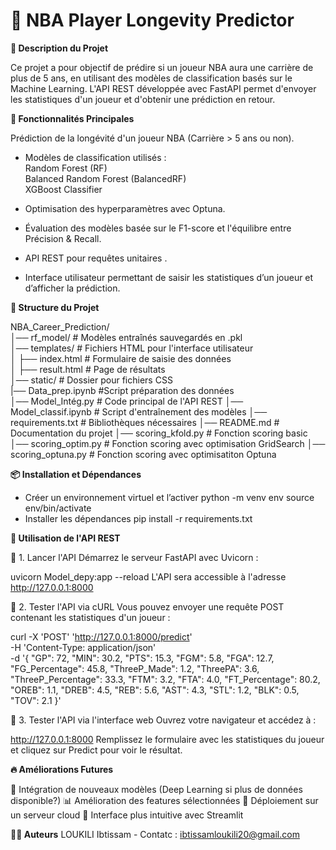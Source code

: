 # 🏀 NBA Player Longevity Predictor

**📌 Description du Projet**

Ce projet a pour objectif de prédire si un joueur NBA aura une carrière de plus de 5 ans, en utilisant des modèles de classification basés sur le Machine Learning. L'API REST développée avec FastAPI permet d'envoyer les statistiques d'un joueur et d'obtenir une prédiction en retour.

**🚀 Fonctionnalités Principales**

Prédiction de la longévité d'un joueur NBA (Carrière > 5 ans ou non).

- Modèles de classification utilisés :<br>
Random Forest (RF)<br>
Balanced Random Forest (BalancedRF)<br>
XGBoost Classifier<br>

- Optimisation des hyperparamètres avec Optuna.
- Évaluation des modèles basée sur le F1-score et l'équilibre entre Précision & Recall.
- API REST pour requêtes unitaires .
- Interface utilisateur permettant de saisir les statistiques d’un joueur et d’afficher la prédiction.


**📂 Structure du Projet**

NBA_Career_Prediction/<br>
│── rf_model/                        # Modèles entraînés sauvegardés en .pkl<br>
│── templates/                     # Fichiers HTML pour l'interface utilisateur<br>
│   ├── index.html                 # Formulaire de saisie des données<br>
│   ├── result.html                 # Page de résultats<br>
│── static/                          # Dossier pour fichiers CSS<br>
|── Data_prep.ipynb                   #Script préparation des données<br>
│── Model_Intég.py                   # Code principal de l'API REST
│── Model_classif.ipynb              # Script d'entraînement des modèles
│── requirements.txt                 # Bibliothèques nécessaires
│── README.md                        # Documentation du projet
│── scoring_kfold.py                 # Fonction scoring basic
│── scoring_optim.py                 # Fonction scoring avec optimisation GridSearch
│── scoring_optuna.py                # Fonction scoring avec optimisatiton Optuna 


**📦 Installation et Dépendances**

- Créer un environnement virtuel et l’activer
python -m venv env
source env/bin/activate  
- Installer les dépendances
pip install -r requirements.txt

**🎯 Utilisation de l'API REST**

📌 1. Lancer l'API
Démarrez le serveur FastAPI avec Uvicorn :

uvicorn Model_depy:app --reload
L'API sera accessible à l'adresse http://127.0.0.1:8000

📌 2. Tester l'API via cURL
Vous pouvez envoyer une requête POST contenant les statistiques d'un joueur :

curl -X 'POST' 'http://127.0.0.1:8000/predict' \
-H 'Content-Type: application/json' \
-d '{
    "GP": 72,
    "MIN": 30.2,
    "PTS": 15.3,
    "FGM": 5.8,
    "FGA": 12.7,
    "FG_Percentage": 45.8,
    "ThreeP_Made": 1.2,
    "ThreePA": 3.6,
    "ThreeP_Percentage": 33.3,
    "FTM": 3.2,
    "FTA": 4.0,
    "FT_Percentage": 80.2,
    "OREB": 1.1,
    "DREB": 4.5,
    "REB": 5.6,
    "AST": 4.3,
    "STL": 1.2,
    "BLK": 0.5,
    "TOV": 2.1
}'

📌 3. Tester l'API via l'interface web
Ouvrez votre navigateur et accédez à :

http://127.0.0.1:8000
Remplissez le formulaire avec les statistiques du joueur et cliquez sur Predict pour voir le résultat.


**🔥 Améliorations Futures**

📌 Intégration de nouveaux modèles (Deep Learning si plus de données disponible?)
📊 Amélioration des features sélectionnées
🚀 Déploiement sur un serveur cloud
🎨 Interface plus intuitive avec Streamlit

**🧑‍💻 Auteurs**
LOUKILI Ibtissam - Contatc : ibtissamloukili20@gmail.com



